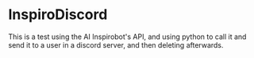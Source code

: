 # InspiroDiscord
This is a test using the AI Inspirobot's API, and using python to call it and send it to a user in a discord server, and then deleting afterwards.
